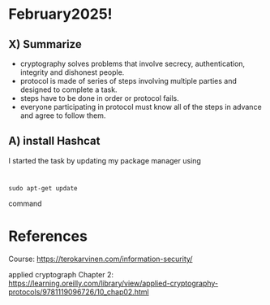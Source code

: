 # February2025!

## X) Summarize

- cryptography solves problems that involve secrecy, authentication, integrity and dishonest people.
- protocol is made of series of steps involving multiple parties and designed to complete a task.
- steps have to be done in order or protocol fails.
- everyone participating in protocol must know all of the steps in advance and agree to follow them.

## A) install Hashcat

I started the task by updating my package manager using 
#
    sudo apt-get update        


command


# References

Course: https://terokarvinen.com/information-security/

applied cryptograph Chapter 2: https://learning.oreilly.com/library/view/applied-cryptography-protocols/9781119096726/10_chap02.html

